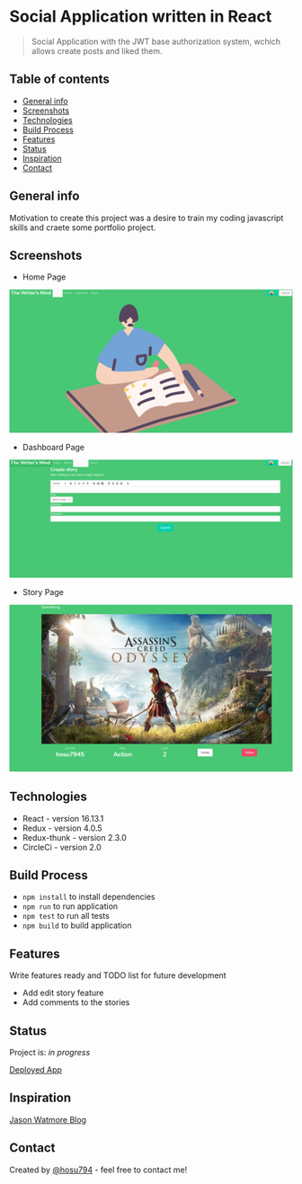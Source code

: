 # Social Application written in React
> Social Application with the JWT base authorization system, wchich allows create posts and liked them. 

## Table of contents
* [General info](#general-info)
* [Screenshots](#screenshots)
* [Technologies](#technologies)
* [Build Process](#setup)
* [Features](#features)
* [Status](#status)
* [Inspiration](#inspiration)
* [Contact](#contact)

## General info
Motivation to create this project was a desire to train my coding javascript skills and craete some portfolio project.

## Screenshots

* Home Page

![Home Page](./images/image.png)

* Dashboard Page

![Dashboard Page](./images/image2.png)

* Story Page

![Story Page](./images/image3.png)

## Technologies
* React - version 16.13.1
* Redux - version 4.0.5
* Redux-thunk - version 2.3.0
* CircleCi - version 2.0

## Build Process
- `npm install` to install dependencies
- `npm run` to run application
- `npm test` to run all tests
- `npm build` to build application


## Features
Write features ready and TODO list for future development
- Add edit story feature
- Add comments to the stories 


## Status
Project is: _in progress_

[Deployed App](https://mind-writer-client.herokuapp.com)

## Inspiration
[Jason Watmore Blog](https://jasonwatmore.com/post/2019/04/06/react-jwt-authentication-tutorial-example)

## Contact
Created by [@hosu794](szczesnygrzegorz794@gmail.com) - feel free to contact me!
